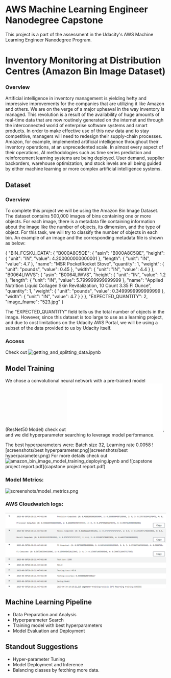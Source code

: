 # AWS Machine Learning Engineer Nanodegree Capstone

This project is a part of the assessment in the Udacity's AWS Machine Learning Engineer Nanodegree Program.


# Inventory Monitoring at Distribution Centres (Amazon Bin Image Dataset)

### Overview

Artificial intelligence in inventory management is yielding hefty and impressive improvements for the companies that are utilizing it like Amazon and others. We are on the verge of a major upheaval in the way inventory is managed. This revolution is a result of the availability of huge amounts of real-time data that are now routinely generated on the internet and through the interconnected world of enterprise software systems and smart products. In order to make effective use of this new data and to stay competitive, managers will need to redesign their supply-chain processes. Amazon, for example, implemented artificial intelligence throughout their inventory operations, at an unprecedented scale. In almost every aspect of their operations, AI methodologies such as time series prediction and reinforcement learning systems are being deployed. User demand, supplier backorders, warehouse optimization, and stock levels are all being guided by either machine learning or more complex artificial intelligence systems.

## Dataset

### Overview
To complete this project we will be using the Amazon Bin Image Dataset. The dataset contains 500,000 images of bins containing one or more objects. For each image, there is a metadata file containing information about the image like the number of objects, its dimension, and the type of object. For this task, we will try to classify the number of objects in each bin.
An example of an image and the corresponding metadata file is shown as below:

{
    "BIN_FCSKU_DATA": {
        "B000A8C5QE": {
            "asin": "B000A8C5QE",
            "height": {
                "unit": "IN",
                "value": 4.200000000000001
            },
            "length": {
                "unit": "IN",
                "value": 4.7
            },
            "name": "MSR PocketRocket Stove",
            "quantity": 1,
            "weight": {
                "unit": "pounds",
                "value": 0.45
            },
            "width": {
                "unit": "IN",
                "value": 4.4
            }
        },
        "B0064LIWVS": {
            "asin": "B0064LIWVS",
            "height": {
                "unit": "IN",
                "value": 1.2
            },
            "length": {
                "unit": "IN",
                "value": 5.799999999999999
            },
            "name": "Applied Nutrition Liquid Collagen Skin Revitalization, 10 Count 3.35 Fl Ounce",
            "quantity": 1,
            "weight": {
                "unit": "pounds",
                "value": 0.3499999999999999
            },
            "width": {
                "unit": "IN",
                "value": 4.7
            }
        }
    },
    "EXPECTED_QUANTITY": 2,
    "image_fname": "523.jpg"
}


The “EXPECTED_QUANTITY” field tells us the total number of objects in the image.
However, since this dataset is too large to use as a learning project, and due to
cost limitations on the Udacity AWS Portal, we will be using a subset of the
data provided to us by Udacity itself.


### Access

Check out ![getting_and_splitting_data.ipynb](getting_and_splitting_data.ipynb)

## Model Training
We chose a convolutional neural network with a pre-trained model (ResNet50 Model) check out ![train.py](train.py), and we did hyperparameter searching to leverage model performance. 

The best hyperparameters were:
Batch size 32, Learning rate 0.0058
![screenshots/best hyperparameter.png](screenshots/best hyperparameter.png)
For more details check out ![amazon_bin_image_model_training_deploying.ipynb](amazon_bin_image_model_training_deploying.ipynb) and ![capstone project report.pdf](capstone project report.pdf)

### Model Metrics: 
![screenshots/model_metrics.png](screenshots/model_metrics.png)

### AWS Cloudwatch logs:
![screenshots/logs_3.png](screenshots/logs_3.png)
## Machine Learning Pipeline

* Data Preparation and Analysis
* Hyperparameter Search
* Training model with best hyperparameters 
* Model Evaluation and Deployment

## Standout Suggestions

* Hyper-parameter Tuning
* Model Deployment and Inference
* Balancing classes by fetching more data.
